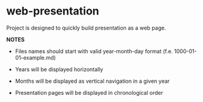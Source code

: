 # web-presentation

Project is designed to quickly build presentation as a web page.


**NOTES**

- Files names should start with valid  year-month-day format (f.e. 1000-01-01-example.md)

- Years will be displayed horizontally  

- Months will be displayed as vertical navigation in a given year

- Presentation pages will be displayed in chronological order
